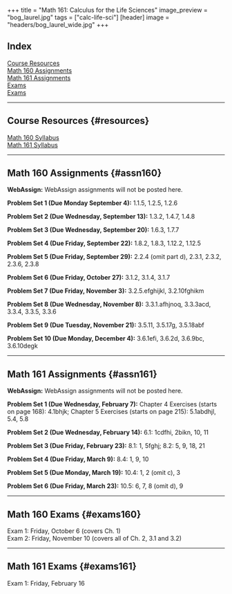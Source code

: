 +++
title = "Math 161: Calculus for the Life Sciences"
image_preview = "bog_laurel.jpg"
tags = ["calc-life-sci"]
[header]
image = "headers/bog_laurel_wide.jpg"
+++

## Index

[Course Resources](#resources)  
[Math 160 Assignments](#assn160)  
[Math 161 Assignments](#assn161)  
[Exams](#exams160)  
[Exams](#exams161)  

---------------------------------------------------------------------

## Course Resources {#resources}

[Math 160 Syllabus](/courses/MATH160/syllabus/)  
[Math 161 Syllabus](/courses/MATH161/syllabus/)

---------------------------------------------------------------------

## Math 160 Assignments {#assn160}

**WebAssign:** WebAssign assignments will not be posted here.

**Problem Set 1 (Due Monday September 4):** 1.1.5, 1.2.5, 1.2.6

**Problem Set 2 (Due Wednesday, September 13):** 1.3.2, 1.4.7, 1.4.8

**Problem Set 3 (Due Wednesday, September 20):** 1.6.3, 1.7.7

**Problem Set 4 (Due Friday, September 22):** 1.8.2, 1.8.3, 1.12.2, 1.12.5

**Problem Set 5 (Due Friday, September 29):** 2.2.4 (omit part d), 2.3.1, 2.3.2, 2.3.6, 2.3.8

**Problem Set 6 (Due Friday, October 27):** 3.1.2, 3.1.4, 3.1.7

**Problem Set 7 (Due Friday, November 3):** 3.2.5.efghijkl, 3.2.10fghikm

**Problem Set 8 (Due Wednesday, November 8):** 3.3.1.afhjnoq, 3.3.3acd, 3.3.4, 3.3.5, 3.3.6

**Problem Set 9 (Due Tuesday, November 21):** 3.5.11, 3.5.17g, 3.5.18abf

**Problem Set 10 (Due Monday, December 4):** 3.6.1efi, 3.6.2d, 3.6.9bc, 3.6.10degk

---------------------------------------------------------------------

## Math 161 Assignments {#assn161}

**WebAssign:** WebAssign assignments will not be posted here.

**Problem Set 1 (Due Wednesday, February 7):** Chapter 4 Exercises (starts on page 168): 4.1bhjk; Chapter 5 Exercises (starts on page 215): 5.1abdhjl, 5.4, 5.8

**Problem Set 2 (Due Wednesday, February 14):** 6.1: 1cdfhi, 2bikn, 10, 11

**Problem Set 3 (Due Friday, February 23):** 8.1: 1, 5fghj; 8.2: 5, 9, 18, 21

**Problem Set 4 (Due Friday, March 9):** 8.4: 1, 9, 10

**Problem Set 5 (Due Monday, March 19):** 10.4: 1, 2 (omit c), 3  

**Problem Set 6 (Due Friday, March 23):** 10.5: 6, 7, 8 (omit d), 9  

---------------------------------------------------------------------

## Math 160 Exams {#exams160}

Exam 1: Friday, October 6 (covers Ch. 1)  
Exam 2: Friday, November 10 (covers all of Ch. 2, 3.1 and 3.2)  

------------------------------------------

## Math 161 Exams {#exams161}

Exam 1: Friday, February 16  